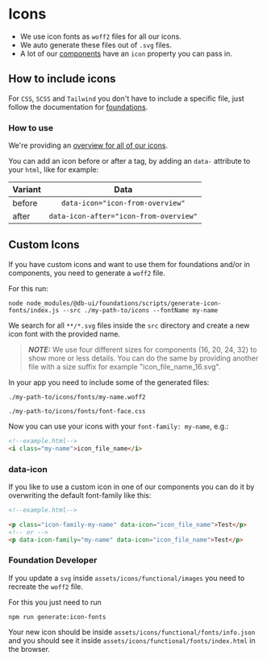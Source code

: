 # Icons

-   We use icon fonts as `woff2` files for all our icons.
-   We auto generate these files out of `.svg` files.
-   A lot of our [components](../../components/readme) have an `icon` property you can pass in.

## How to include icons

For `CSS`, `SCSS` and `Tailwind` you don't have to include a specific file, just follow the documentation for [foundations](../../foundations/readme).

### How to use

We're providing an [overview for all of our icons](./overview).

You can add an icon before or after a tag, by adding an `data-` attribute to your `html`, like for example:

| Variant |                  Data                  |
| ------- | :------------------------------------: |
| before  |    `data-icon="icon-from-overview"`    |
| after   | `data-icon-after="icon-from-overview"` |

## Custom Icons

If you have custom icons and want to use them for foundations and/or in components, you need to generate a `woff2` file.

For this run:

```shell
node node_modules/@db-ui/foundations/scripts/generate-icon-fonts/index.js --src ./my-path-to/icons --fontName my-name
```

We search for all `**/*.svg` files inside the `src` directory and create a new icon font with the provided name.

> **_NOTE:_** We use four different sizes for components (16, 20, 24, 32) to show more or less details. You can do the same by providing another file with a size suffix for example "icon_file_name_16.svg".

In your app you need to include some of the generated files:

`./my-path-to/icons/fonts/my-name.woff2`

`./my-path-to/icons/fonts/font-face.css`

Now you can use your icons with your `font-family: my-name`, e.g.:

```html
<!--example.html-->
<i class="my-name">icon_file_name</i>
```

### data-icon

If you like to use a custom icon in one of our components you can do it by overwriting the default font-family like this:

```html
<!--example.html-->

<p class="icon-family-my-name" data-icon="icon_file_name">Test</p>
<!-- or -->
<p data-icon-family="my-name" data-icon="icon_file_name">Test</p>
```

### Foundation Developer

If you update a `svg` inside `assets/icons/functional/images` you need to recreate the `woff2` file.

For this you just need to run

```shell
npm run generate:icon-fonts
```

Your new icon should be inside `assets/icons/functional/fonts/info.json` and you should see it inside `assets/icons/functional/fonts/index.html` in the browser.
